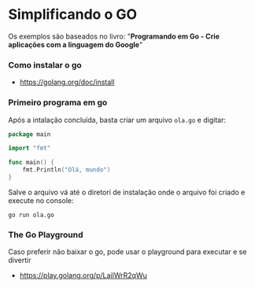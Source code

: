 # Simplificando o GO


Os exemplos são baseados no livro: "**Programando em Go - Crie aplicações com a linguagem do Google**"

### Como instalar o go 
* https://golang.org/doc/install


### Primeiro programa em go

Após a intalação concluída, basta criar um arquivo `ola.go` e digitar:

~~~go
package main

import "fmt"

func main() {
	fmt.Println("Olá, mundo")
}
~~~

Salve o arquivo vá até o diretori de instalação onde o arquivo foi criado e execute no console:
````
go run ola.go
````

### The Go Playground
Caso preferir não baixar o go, pode usar o playground para executar e se divertir

* https://play.golang.org/p/LaiIWrR2qWu